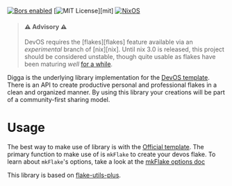 [![Bors enabled](https://bors.tech/images/badge_small.svg)](https://app.bors.tech/repositories/32678)
[![MIT License](https://img.shields.io/github/license/divnix/devos)][mit]
[![NixOS](https://img.shields.io/badge/NixOS-unstable-blue.svg?style=flat&logo=NixOS&logoColor=white)](https://nixos.org)

> #### ⚠ Advisory ⚠
> DevOS requires the [flakes][flakes] feature available via an _experimental_
> branch of [nix][nix]. Until nix 3.0 is released, this project
> should be considered unstable, though quite usable as flakes have been
> maturing _well_ [for a while](https://github.com/divnix/devos/tree/17713c22d07c54525c728c62060a0428b76dee3b).


Digga is the underlying library implementation for the
[DevOS template](https://github.com/divnix/devos). There is an API to create
productive personal and professional flakes in a clean and organized manner.
By using this library your creations will be part of a community-first sharing
model.

# Usage
The best way to make use of library is with the [Official template](https://github.com/divnix/devos).
The primary function to make use of is `mkFlake` to create your devos flake.
To learn about `mkFlake`'s options, take a look at the [mkFlake options doc](./doc/mkFlakeOptions.md)

This library is based on [flake-utils-plus](https://github.com/gytis-ivaskevicius/flake-utils-plus).


